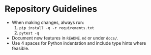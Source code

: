 # Repository Guidelines

- When making changes, always run:
  1. `pip install -q -r requirements.txt`
  2. `pytest -q`
- Document new features in `README.md` or under `docs/`.
- Use 4 spaces for Python indentation and include type hints where feasible.
